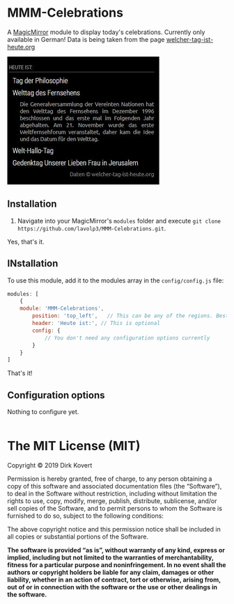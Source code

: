 # MMM-Celebrations
A [MagicMirror](https://github.com/MichMich/MagicMirror) module to display today's celebrations. 
Currently only available in German!
Data is being taken from the page [welcher-tag-ist-heute.org](http://welcher-tag-ist-heute.org)


![Alt text](/screenshot.jpg)

## Installation
1. Navigate into your MagicMirror's `modules` folder and execute `git clone https://github.com/lavolp3/MMM-Celebrations.git`.

Yes, that's it.

## INstallation

To use this module, add it to the modules array in the `config/config.js` file:
````javascript
modules: [
	{
    module: 'MMM-Celebrations',
		position: 'top_left',	// This can be any of the regions. Best results in left or right regions.
		header: 'Heute ist:', // This is optional
		config: {
			// You don't need any configuration options currently
		}
	}
]
````

That's it!

## Configuration options

Nothing to configure yet.


<table width="100%">
	<thead>		
	</thead>
	<tbody>
	</tbody>
</table>


The MIT License (MIT)
=====================

Copyright © 2019 Dirk Kovert

Permission is hereby granted, free of charge, to any person
obtaining a copy of this software and associated documentation
files (the “Software”), to deal in the Software without
restriction, including without limitation the rights to use,
copy, modify, merge, publish, distribute, sublicense, and/or sell
copies of the Software, and to permit persons to whom the
Software is furnished to do so, subject to the following
conditions:

The above copyright notice and this permission notice shall be
included in all copies or substantial portions of the Software.

**The software is provided “as is”, without warranty of any kind, express or implied, including but not limited to the warranties of merchantability, fitness for a particular purpose and noninfringement. In no event shall the authors or copyright holders be liable for any claim, damages or other liability, whether in an action of contract, tort or otherwise, arising from, out of or in connection with the software or the use or other dealings in the software.**
